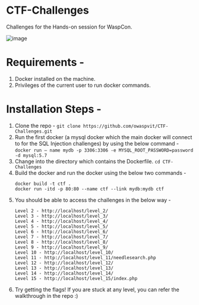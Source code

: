 # CTF-Challenges
Challenges for the Hands-on session for WaspCon. 

![image](https://user-images.githubusercontent.com/54901460/136706291-c0cc03f2-3823-42f3-a0ef-7d03ec0664c8.png)

# Requirements -
1) Docker installed on the machine.
2) Privileges of the current user to run docker commands.

# Installation Steps -
1) Clone the repo - 
   `git clone https://github.com/owaspvit/CTF-Challenges.git`
3) Run the first docker (a mysql docker which the main docker will connect to for the SQL Injection challenges) by using the below command -
   `docker run — name mydb -p 3306:3306 -e MYSQL_ROOT_PASSWORD=password -d mysql:5.7`
3) Change into the directory which contains the Dockerfile.
   `cd CTF-Challenges`
4) Build the docker and run the docker using the below two commands -
   ```
   docker build -t ctf .
   docker run -itd -p 80:80 --name ctf --link mydb:mydb ctf
   ```
5) You should be able to access the challenges in the below way -
   ```
   Level 2 - http://localhost/level_2/
   Level 3 - http://localhost/level_3/
   Level 4 - http://localhost/level_4/
   Level 5 - http://localhost/level_5/
   Level 6 - http://localhost/level_6/
   Level 7 - http://localhost/level_7/
   Level 8 - http://localhost/level_8/
   Level 9 - http://localhost/level_9/
   Level 10 - http://localhost/level_10/
   Level 11 - http://localhost/level_11/needlesearch.php
   Level 12 - http://localhost/level_12/
   Level 13 - http://localhost/level_13/
   Level 14 - http://localhost/level_14/
   Level 15 - http://localhost/level_15/index.php
   ```
 6) Try getting the flags! If you are stuck at any level, you can refer the walkthrough in the repo :)
